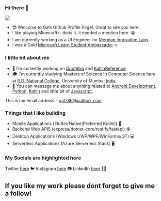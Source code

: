 ### Hi there 👋

![](https://komarev.com/ghpvc/?username=gat786)

- 😎 Welcome to Gats Github Profile Page!. Great to see you here.
- I like playing Minecraft⚡. thats it. it needed a mention here. 😁
- I am currently working as a UI Engineer for [Megdap Innovation Labs](http://megdap.com/)
- I was a Gold [Microsoft Learn Student Ambassador](https://studentambassadors.microsoft.com/en-us) 🔥.

### I little bit about me
- 🔭 I’m currently working on [QuoteIko](https://github.com/gat786/QuoteIko) and [KotlinReference](https://github.com/gat786/KotlinReference).
- 🎓 I'm currently studying Masters of Science in Computer Science here at [R.D. National College](https://rdnational.ac.in), University of Mumbai [India](https://en.wikipedia.org/wiki/India).
- 📩 You can message me about anything related to [Android Development](https://developers.android.com), [Python](https://python.org), [Kotlin](https://kotlinlang.org) and little bit of [Javascript](https://developer.mozilla.org/en-US/docs/Web/javascript).

This is my email address - [gat786@outlook.com](mailto:gat786@outlook.com)

### Things that I like building
  - Mobile Applications (Flutter/Native(Preferred Kotlin)) 📱
  - Backend Web APIS (express/dotnet-core/restify/fastapi) 🕸
  - Desktop Applications (Windows UWP/WPF/WinForms/QT) 💻
  - Serverless Applications (Azure Serverless Stack) 🖥

### My Socials are highlighted here

Twitter [here](https://twitter.com/igat786) 🐦
Instagram [here](https://instagram.com/iwrotestan) 📷
LinkedIn [here](https://linkedin.com/in/gat786) 🕴🏼

## If you like my work please dont forget to give me a follow!

<!--
**gat786/gat786** is a ✨ _special_ ✨ repository because its `README.md` (this file) appears on your GitHub profile.

Here are some ideas to get you started:

- 🔭 I’m currently working on ...
- 🌱 I’m currently learning ...
- 👯 I’m looking to collaborate on ...
- 🤔 I’m looking for help with ...
- 💬 Ask me about ...
- 📫 How to reach me: ...
- 😄 Pronouns: ...
- ⚡ Fun fact: ...
-->
